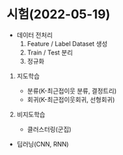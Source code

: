 # 시험(2022-05-19)

+ 데이터 전처리
    1) Feature / Label Dataset 생성
    2) Train / Test 분리
    3) 정규화 

1. 지도학습
    - 분류(K-최근접이웃 분류, 결정트리)
    - 회귀(K-최근접이웃회귀, 선형회귀)

2. 비지도학습
    - 클러스터링(군집)
    
+ 딥러닝(CNN, RNN)